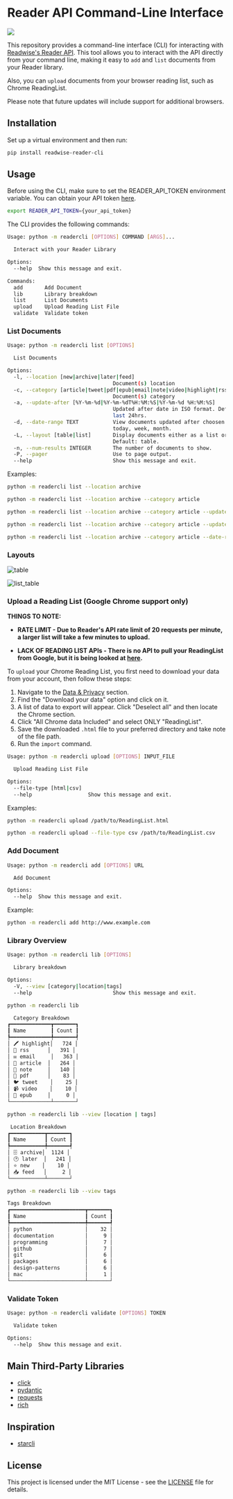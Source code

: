 # Reader API Command-Line Interface

![](./images/reader-terminal.png)

This repository provides a command-line interface (CLI) for interacting with [Readwise's Reader API](https://readwise.io/reader_api). This tool allows you to interact with the API directly from your command line, making it easy to `add` and `list` documents from your Reader library.

Also, you can `upload` documents from your browser reading list, such as Chrome ReadingList.

Please note that future updates will include support for additional browsers.

## Installation

Set up a virtual environment and then run:

```bash
pip install readwise-reader-cli
```

## Usage

Before using the CLI, make sure to set the READER_API_TOKEN environment variable. You can obtain your API token [here](https://readwise.io/access_token).

```bash
export READER_API_TOKEN={your_api_token}
```

The CLI provides the following commands:

```bash
Usage: python -m readercli [OPTIONS] COMMAND [ARGS]...

  Interact with your Reader Library

Options:
  --help  Show this message and exit.

Commands:
  add       Add Document
  lib       Library breakdown
  list      List Documents
  upload    Upload Reading List File
  validate  Validate token
```

### List Documents

```bash
Usage: python -m readercli list [OPTIONS]

  List Documents

Options:
  -l, --location [new|archive|later|feed]
                                  Document(s) location
  -c, --category [article|tweet|pdf|epub|email|note|video|highlight|rss]
                                  Document(s) category
  -a, --update-after [%Y-%m-%d|%Y-%m-%dT%H:%M:%S|%Y-%m-%d %H:%M:%S]
                                  Updated after date in ISO format. Default:
                                  last 24hrs.
  -d, --date-range TEXT           View documents updated after choosen time:
                                  today, week, month.
  -L, --layout [table|list]       Display documents either as a list or table.
                                  Default: table.
  -n, --num-results INTEGER       The number of documents to show.
  -P, --pager                     Use to page output.
  --help                          Show this message and exit.
```

Examples:

```bash
python -m readercli list --location archive
```

```bash
python -m readercli list --location archive --category article
```

```bash
python -m readercli list --location archive --category article --update-after 2023-01-01
```

```bash
python -m readercli list --location archive --category article --update-after 2023-01-01 --layout list
```

```bash
python -m readercli list --location archive --category article --date-range week
```

### Layouts

![table](./images/table.png)

![list_table](./images/list.png)

### Upload a Reading List (Google Chrome support only)

**THINGS TO NOTE:**

- **RATE LIMIT - Due to Reader's API rate limit of 20 requests per minute, a larger list will take a few minutes to upload.**

- **LACK OF READING LIST APIs - There is no API to pull your ReadingList from Google, but it is being looked at [here](https://bugs.chromium.org/p/chromium/issues/detail?id=1238372).**

To `upload` your Chrome Reading List, you first need to download your data from your account, then follow these steps:

1. Navigate to the [Data & Privacy](https://myaccount.google.com/data-and-privacy) section.
2. Find the "Download your data" option and click on it.
3. A list of data to export will appear. Click "Deselect all" and then locate the Chrome section.
4. Click "All Chrome data Included" and select ONLY "ReadingList".
5. Save the downloaded `.html` file to your preferred directory and take note of the file path.
6. Run the `import` command.

```bash
Usage: python -m readercli upload [OPTIONS] INPUT_FILE

  Upload Reading List File

Options:
  --file-type [html|csv]
  --help                  Show this message and exit.
```

Examples:

```bash
python -m readercli upload /path/to/ReadingList.html
```

```bash
python -m readercli upload --file-type csv /path/to/ReadingList.csv
```

### Add Document

```bash
Usage: python -m readercli add [OPTIONS] URL

  Add Document

Options:
  --help  Show this message and exit.
```

Example:

```bash
python -m readercli add http://www.example.com
```

### Library Overview

```bash
Usage: python -m readercli lib [OPTIONS]

  Library breakdown

Options:
  -V, --view [category|location|tags]
  --help                          Show this message and exit.
```

```bash
python -m readercli lib

  Category Breakdown
┏━━━━━━━━━━━━━┳━━━━━━━┓
┃ Name        ┃ Count ┃
┡━━━━━━━━━━━━━╇━━━━━━━┩
│ 🖍️ highlight│   724 │
│ 📡️ rss      │   391 │
│ ✉️ email     │   363 │
│ 📰️ article  │   264 │
│ 📝️ note     │   140 │
│ 📄️ pdf      │    83 │
│ 🐦️ tweet    │    25 │
│ 📹️ video    │    10 │
│ 📖️ epub     │     0 │
└─────────────┴───────┘

python -m readercli lib --view [location | tags]

 Location Breakdown
┏━━━━━━━━━━━┳━━━━━━━┓
┃ Name      ┃ Count ┃
┡━━━━━━━━━━━╇━━━━━━━┩
│ 🗄️ archive│  1124 │
│ 🕑️ later  │   241 │
│ ⭐️ new    │    10 │
│ 📥️ feed   │     2 │
└───────────┴───────┘

python -m readercli lib --view tags

Tags Breakdown
┏━━━━━━━━━━━━━━━━━━━━━━━━┳━━━━━━━┓
┃ Name                   ┃ Count ┃
┡━━━━━━━━━━━━━━━━━━━━━━━━╇━━━━━━━┩
│ python                 │    32 │
│ documentation          │     9 │
│ programming            │     7 │
│ github                 │     7 │
│ git                    │     6 │
│ packages               │     6 │
│ design-patterns        │     6 │
│ mac                    │     1 │
└────────────────────────┴───────┘
```

### Validate Token

```bash
Usage: python -m readercli validate [OPTIONS] TOKEN

  Validate token

Options:
  --help  Show this message and exit.
```

## Main Third-Party Libraries

- [click](https://github.com/pallets/click)
- [pydantic](https://github.com/pydantic/pydantic)
- [requests](https://github.com/psf/requests)
- [rich](https://github.com/Textualize/rich)

## Inspiration

- [starcli](https://github.com/hedyhli/starcli)

## License

This project is licensed under the MIT License - see the [LICENSE](LICENSE) file for details.
